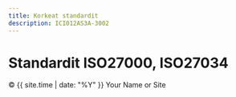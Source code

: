```yaml
---
title: Korkeat standardit
description: ICI012AS3A-3002
---
```


# Standardit ISO27000, ISO27034 


<footer>
  <p>&copy; {{ site.time | date: "%Y" }} Your Name or Site</p>
</footer>
